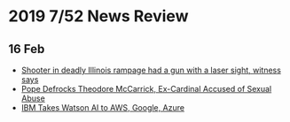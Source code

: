 # 2019 7/52 News Review

## 16 Feb
- [Shooter in deadly Illinois rampage had a gun with a laser sight, witness says](https://edition.cnn.com/2019/02/16/us/illinois-aurora-shooting/index.html)
- [Pope Defrocks Theodore McCarrick, Ex-Cardinal Accused of Sexual Abuse](https://nyti.ms/2EeTMHX)
- [IBM Takes Watson AI to AWS, Google, Azure
](https://www.informationweek.com/big-data/ai-machine-learning/ibm-takes-watson-ai-to-aws-google-azure/d/d-id/1333895)
